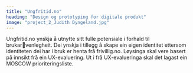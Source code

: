 ```yaml
---
title: "Ungfritid.no"
heading: "Design og prototyping for digitale produkt"
image: "project_2_Judith Dyngeland.jpg"
---
```


Ungfritid.no ynskja å utnytte sitt fulle potensiale i forhald til brukarvenlegheit. Dei ynskja i tillegg å skape ein eigen identitet ettersom 
identiteten dei har i bruk er henta frå frivillig.no. Løysinga skal vere 
basert på innsikt frå ein UX-evaluering. Ut i frå UX-evalueringa skal 
det lagast ein MOSCOW prioriteringsliste.
